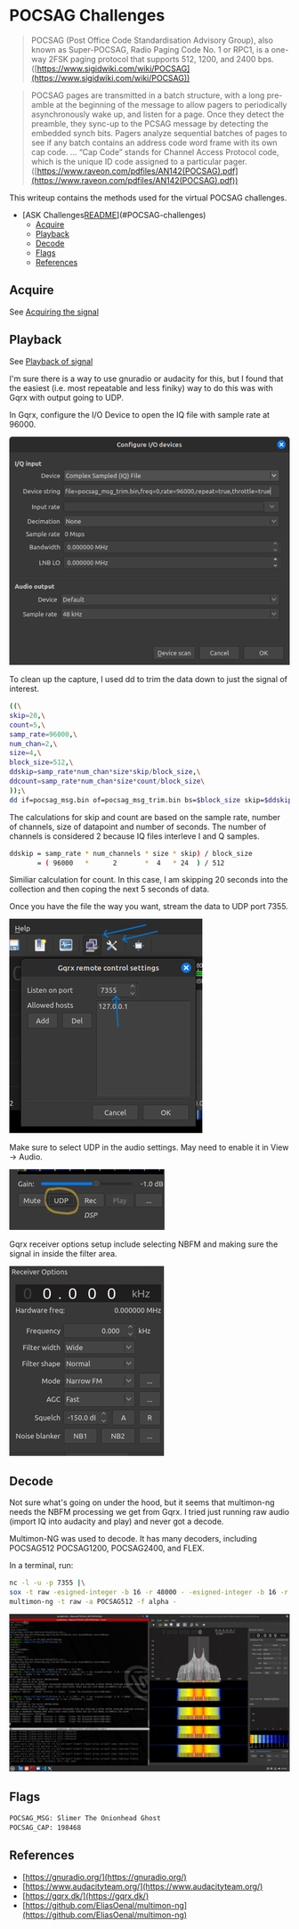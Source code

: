 # POCSAG Challenges

>POCSAG (Post Office Code Standardisation Advisory Group), also known as Super-POCSAG, Radio Paging Code No. 1 or RPC1, is a one-way 2FSK paging protocol that supports 512, 1200, and 2400 bps. ([https://www.sigidwiki.com/wiki/POCSAG](https://www.sigidwiki.com/wiki/POCSAG))

>POCSAG pages are transmitted in a batch structure, with a long pre-amble at the beginning of the message to allow pagers to periodically asynchronously wake up, and listen for a page. Once they detect the preamble, they sync-up to the PCSAG message by detecting the embedded synch bits. Pagers analyze sequential batches of pages to see if any batch contains an address code word frame with its own cap code. ... “Cap Code” stands for Channel Access Protocol code, which is the unique ID code assigned to a particular pager. ([https://www.raveon.com/pdfiles/AN142(POCSAG).pdf](https://www.raveon.com/pdfiles/AN142(POCSAG).pdf))

This writeup contains the methods used for the virtual POCSAG challenges.

- [ASK Challenges[README](#POCSAG-challenges)](#POCSAG-challenges)
  - [Acquire](#acquire)
  - [Playback](#playback)
  - [Decode](#decode)
  - [Flags](#flags)
  - [References](#references)

## Acquire
See [Acquiring the signal](../Acquisition/README.md#Acquisition)

## Playback
See [Playback of signal](../Acquisition/README.md#Playback)

I'm sure there is a way to use gnuradio or audacity for this, but I found that the easiest (i.e. most repeatable and less finiky) way to do this was with Gqrx with output going to UDP.

In Gqrx, configure the I/O Device to open the IQ file with sample rate at 96000.

![Gqrx setup](gqrx_setup.png)

To clean up the capture, I used dd to trim the data down to just the signal of interest.

```bash
((\
skip=20,\
count=5,\
samp_rate=96000,\
num_chan=2,\
size=4,\
block_size=512,\
ddskip=samp_rate*num_chan*size*skip/block_size,\
ddcount=samp_rate*num_chan*size*count/block_size\
));\
dd if=pocsag_msg.bin of=pocsag_msg_trim.bin bs=$block_size skip=$ddskip count=$ddcount
```

The calculations for skip and count are based on the sample rate, number of channels, size of datapoint and number of seconds. The number of channels is considered 2 because IQ files interleve I and Q samples.

```bash
ddskip = samp_rate * num_channels * size * skip) / block_size
       = ( 96000   *      2       *  4   * 24  ) / 512
```

Similiar calculation for count. In this case, I am skipping 20 seconds into the collection and then coping the next 5 seconds of data.

Once you have the file the way you want, stream the data to UDP port 7355.

![gqrx remote settings](gqrx_remote_control_settings.png)

Make sure to select UDP in the audio settings. May need to enable it in View -> Audio.

![gqrx udp](gqrx_udp.png)

Gqrx receiver options setup include selecting NBFM and making sure the signal in inside the filter area.

![gqrx receiver settings](gqrx_receiver.png)

## Decode

Not sure what's going on under the hood, but it seems that multimon-ng needs the NBFM processing we get from Gqrx. I tried just running raw audio (import IQ into audacity and play) and never got a decode.

Multimon-NG was used to decode. It has many decoders, including POCSAG512 POCSAG1200, POCSAG2400, and FLEX.

In a terminal, run:

```bash
nc -l -u -p 7355 |\
sox -t raw -esigned-integer -b 16 -r 48000 - -esigned-integer -b 16 -r 22050 -t raw - |\
multimon-ng -t raw -a POCSAG512 -f alpha -
```

![toolchain](pocsag_msg_toolchain.png)

## Flags

```bash
POCSAG_MSG: Slimer The Onionhead Ghost
POCSAG_CAP: 198468
```

## References

- [https://gnuradio.org/](https://gnuradio.org/)
- [https://www.audacityteam.org/](https://www.audacityteam.org/)
- [https://gqrx.dk/](https://gqrx.dk/)
- [https://github.com/EliasOenal/multimon-ng](https://github.com/EliasOenal/multimon-ng)
